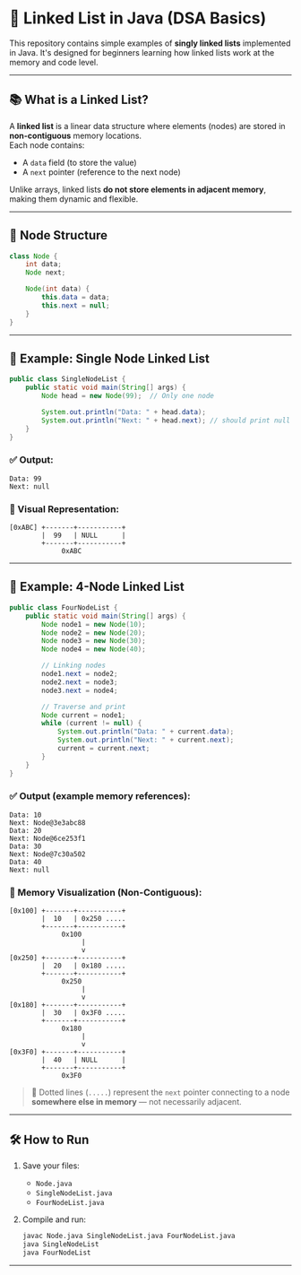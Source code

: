 # 🧩 Linked List in Java (DSA Basics)

This repository contains simple examples of **singly linked lists** implemented in Java. It's designed for beginners learning how linked lists work at the memory and code level.

---

## 📚 What is a Linked List?

A **linked list** is a linear data structure where elements (nodes) are stored in **non-contiguous** memory locations.  
Each node contains:
- A `data` field (to store the value)
- A `next` pointer (reference to the next node)

Unlike arrays, linked lists **do not store elements in adjacent memory**, making them dynamic and flexible.

---

## 🔗 Node Structure

```java
class Node {
    int data;
    Node next;

    Node(int data) {
        this.data = data;
        this.next = null;
    }
}
```

---

## 🌱 Example: Single Node Linked List

```java
public class SingleNodeList {
    public static void main(String[] args) {
        Node head = new Node(99);  // Only one node

        System.out.println("Data: " + head.data);
        System.out.println("Next: " + head.next); // should print null
    }
}
```

### ✅ Output:
```
Data: 99
Next: null
```

### 📌 Visual Representation:

```
[0xABC] +-------+-----------+
        |  99   | NULL      |
        +-------+-----------+
             0xABC
```

---

## 🌳 Example: 4-Node Linked List

```java
public class FourNodeList {
    public static void main(String[] args) {
        Node node1 = new Node(10);
        Node node2 = new Node(20);
        Node node3 = new Node(30);
        Node node4 = new Node(40);

        // Linking nodes
        node1.next = node2;
        node2.next = node3;
        node3.next = node4;

        // Traverse and print
        Node current = node1;
        while (current != null) {
            System.out.println("Data: " + current.data);
            System.out.println("Next: " + current.next);
            current = current.next;
        }
    }
}
```

### ✅ Output (example memory references):
```
Data: 10
Next: Node@3e3abc88
Data: 20
Next: Node@6ce253f1
Data: 30
Next: Node@7c30a502
Data: 40
Next: null
```

### 📌 Memory Visualization (Non-Contiguous):

```
[0x100] +-------+-----------+
        |  10   | 0x250 .....
        +-------+-----------+
             0x100
                  |
                  v
[0x250] +-------+-----------+
        |  20   | 0x180 .....
        +-------+-----------+
             0x250
                  |
                  v
[0x180] +-------+-----------+
        |  30   | 0x3F0 .....
        +-------+-----------+
             0x180
                  |
                  v
[0x3F0] +-------+-----------+
        |  40   | NULL      |
        +-------+-----------+
             0x3F0
```

> 🧠 Dotted lines (`.....`) represent the `next` pointer connecting to a node **somewhere else in memory** — not necessarily adjacent.

---

## 🛠 How to Run

1. Save your files:
    - `Node.java`
    - `SingleNodeList.java`
    - `FourNodeList.java`

2. Compile and run:
   ```bash
   javac Node.java SingleNodeList.java FourNodeList.java
   java SingleNodeList
   java FourNodeList
   ```

---
 